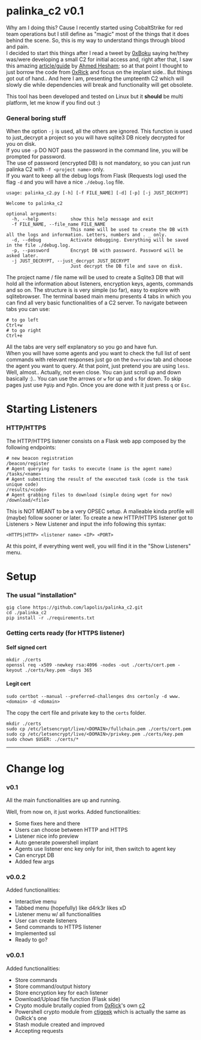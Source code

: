 # palinka_c2 v0.1
Why am I doing this? Cause I recently started using CobaltStrike for red team operations but I still define as "magic" most of the things that it does behind the scene. So, this is my way to understand things through blood and pain.  
I decided to start this things after I read a tweet by [0xBoku](https://twitter.com/0xBoku) saying he/they was/were developing a small C2 for initial access and, right after that, I saw this amazing [article/guide](https://0xrick.github.io/misc/c2/) by [Ahmed Hesham](https://twitter.com/ahm3d_h3sham); so at that point I thought to just borrow the code from [0xRick](https://github.com/0xRick/c2) and focus on the implant side.. But things got out of hand.. And here I am, presenting the umpteenth C2 which will slowly die while dependencies will break and functionality will get obsolete.  
  
This tool has been developed and tested on Linux but it **should** be multi platform, let me know if you find out :)
### General boring stuff
When the option `-j` is used, all the others are ignored. This function is used to just_decrypt a project so you will have sqlite3 DB nicely decrypted for you on disk.  
If you use `-p` DO NOT pass the password in the command line, you will be prompted for password.  
The use of password (encrypted DB) is not mandatory, so you can just run palinka C2 with `-f <project name>` only.  
If you want to keep all the debug logs from Flask (Requests log) used the flag `-d` and you will have a nice `./debug.log` file.

```
usage: palinka_c2.py [-h] [-f FILE_NAME] [-d] [-p] [-j JUST_DECRYPT]

Welcome to palinka_c2

optional arguments:
  -h, --help            show this help message and exit
  -f FILE_NAME, --file_name FILE_NAME
                        This name will be used to create the DB with all the logs and information. Letters, numbers and . _ only.
  -d, --debug           Activate debugging. Everything will be saved in the file ./debug.log.
  -p, --password        Encrypt DB with password. Password will be asked later.
  -j JUST_DECRYPT, --just_decrypt JUST_DECRYPT
                        Just decrypt the DB file and save on disk.
```
The project name / file name will be used to create a Sqlite3 DB that will hold all the information about listeners, encryption keys, agents, commands and so on. The structure is is very simple (so far), easy to explore with sqlitebrowser. 
The terminal based main menu presents 4 tabs in which you can find all very basic functionalities of a C2 server. To navigate between tabs you can use:
```
# to go left
Ctrl+w
# to go right
Ctrl+e
```
All the tabs are very self explanatory so you go and have fun.  
When you will have some agents and you want to check the full list of sent commands with relevant responses just go on the `Overview` tab and choose the agent you want to query. At that point, just pretend you are using `less`. Well, almost.. Actually, not even close. You can just scroll up and down basically :).. You can use the arrows or `w` for up and `s` for down. To skip pages just use `PgUp` and `PgDn`. Once you are done with it just press `q` or `Esc`.  
# Starting Listeners
### HTTP/HTTPS
The HTTP/HTTPS listener consists on a Flask web app composed by the following endpoints:
```
# new beacon registration
/beacon/register
# Agent querying for tasks to execute (name is the agent name)
/tasks/<name>
# Agent submitting the result of the executed task (code is the task unique code)
/results/<code>
# Agent grabbing files to download (simple doing wget for now)
/download/<file>
```
This is NOT MEANT to be a very OPSEC setup. A malleable kinda profile will (maybe) follow sooner or later.
To create a new HTTP/HTTPS listener got to Listeners > New Listener and input the info following this syntax:
```
<HTTPS|HTTP> <listener name> <IP> <PORT>
```
At this point, if everything went well, you will find it in the "Show Listeners" menu.
# Setup
### The usual "installation"
```
gig clone https://github.com/lapolis/palinka_c2.git
cd ./palinka_c2
pip install -r ./requirements.txt
```
### Getting certs ready (for HTTPS listener)
#### Self signed cert
```
mkdir ./certs
openssl req -x509 -newkey rsa:4096 -nodes -out ./certs/cert.pem -keyout ./certs/key.pem -days 365
```
#### Legit cert
```
sudo certbot --manual --preferred-challenges dns certonly -d www.<domain> -d <domain>
```
The copy the cert file and private key to the `certs` folder.
```
mkdir ./certs
sudo cp /etc/letsencrypt/live/<DOMAIN>/fullchain.pem ./certs/cert.pem
sudo cp /etc/letsencrypt/live/<DOMAIN>/privkey.pem ./certs/key.pem
sudo chown $USER: ./certs/*
```
___

# Change log
### v0.1
All the main functionalities are up and running.

Well, from now on, it just works.
Added functionalities:
- Some fixes here and there
- Users can choose between HTTP and HTTPS
- Listener nice info preview
- Auto generate powershell implant
- Agents use listener enc key only for init, then switch to agent key
- Can encrypt DB
- Added few args
### v0.0.2
Added functionalities:
- Interactive menu
- Tabbed menu (hopefully) like d4rk3r likes xD
- Listener menu w/ all functionalities
- User can create listeners
- Send commands to HTTPS listener
- Implemented ssl
- Ready to go?
### v0.0.1
Added functionalities:
- Store commands
- Store command/output history
- Store encryption key for each listener
- Download/Upload file function (Flask side)
- Crypto module brutally copied from [0xRick](https://github.com/0xRick/)'s own [c2](https://github.com/0xRick/c2/blob/master/core/encryption.py)
- Powershell crypto module from [ctigeek](https://gist.github.com/ctigeek/2a56648b923d198a6e60) which is actually the same as 0xRick's one
- Stash module created and improved
- Accepting requests

